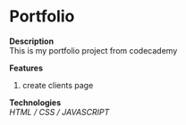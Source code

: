 Portfolio
=

**Description** \
This is my portfolio project from codecademy

**Features**
1. create clients page

**Technologies** \
*HTML / CSS / JAVASCRIPT*
